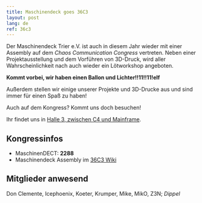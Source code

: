 ```yaml
---
title: Maschinendeck goes 36C3
layout: post
lang: de
ref: 36c3
---
```

Der Maschinendeck Trier e.V. ist auch in diesem Jahr wieder mit einer Assembly
auf dem *Chaos Communication Congress* vertreten. Neben einer
Projektausstellung und dem Vorführen von 3D-Druck, wird aller Wahrscheinlichkeit
nach auch wieder ein Lötworkshop angeboten.

**Kommt vorbei, wir haben einen Ballon und Lichter!!11!!11!elf**

Außerdem stellen wir einige unserer Projekte und 3D-Drucke aus und sind immer
für einen Spaß zu haben!

Auch auf dem Kongress? Kommt uns doch besuchen!

Ihr findet uns in [Halle 3, zwischen C4 und Mainframe][1].

## Kongressinfos
* MaschinenDECT: **2288**
* Maschinendeck Assembly im [36C3 Wiki][2]

## Mitglieder anwesend
Don Clemente, Icephoenix, Koeter, Krumper, Mike, MikO, Z3N; *Dippel*

[1]: https://36c3.c3nav.de/l/maschinendeck/@0,460.08,158.83,5
[2]: https://events.ccc.de/congress/2019/wiki/index.php/Assembly:Maschinendeck_Trier_e.V.
